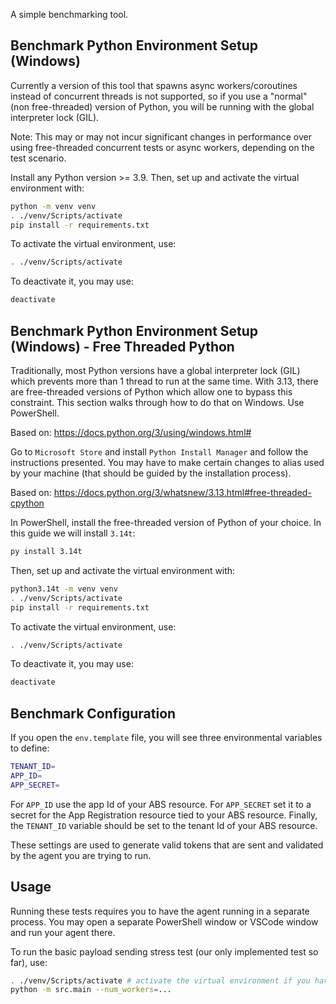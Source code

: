 A simple benchmarking tool.

## Benchmark Python Environment Setup (Windows)

Currently a version of this tool that spawns async workers/coroutines instead of
concurrent threads is not supported, so if you use a "normal" (non free-threaded) version
of Python, you will be running with the global interpreter lock (GIL).

Note: This may or may not incur significant changes in performance over using
free-threaded concurrent tests or async workers, depending on the test scenario.

Install any Python version >= 3.9. Then, set up and activate the virtual environment with:

```bash
python -m venv venv
. ./venv/Scripts/activate
pip install -r requirements.txt
```

To activate the virtual environment, use:

```bash
. ./venv/Scripts/activate
```

To deactivate it, you may use:

```bash
deactivate
```

## Benchmark Python Environment Setup (Windows) - Free Threaded Python

Traditionally, most Python versions have a global interpreter lock (GIL) which prevents
more than 1 thread to run at the same time. With 3.13, there are free-threaded versions
of Python which allow one to bypass this constraint. This section walks through how
to do that on Windows. Use PowerShell.

Based on: https://docs.python.org/3/using/windows.html#

Go to `Microsoft Store` and install `Python Install Manager` and follow the instructions
presented. You may have to make certain changes to alias used by your machine (that
should be guided by the installation process).

Based on: https://docs.python.org/3/whatsnew/3.13.html#free-threaded-cpython

In PowerShell, install the free-threaded version of Python of your choice. In this guide
we will install `3.14t`:

```bash
py install 3.14t
```

Then, set up and activate the virtual environment with:

```bash
python3.14t -m venv venv
. ./venv/Scripts/activate
pip install -r requirements.txt
```

To activate the virtual environment, use:

```bash
. ./venv/Scripts/activate
```

To deactivate it, you may use:

```bash
deactivate
```

## Benchmark Configuration

If you open the `env.template` file, you will see three environmental variables to define:

```bash
TENANT_ID=
APP_ID=
APP_SECRET=
```

For `APP_ID` use the app Id of your ABS resource. For `APP_SECRET` set it to a secret
for the App Registration resource tied to your ABS resource. Finally, the `TENANT_ID`
variable should be set to the tenant Id of your ABS resource.

These settings are used to generate valid tokens that are sent and validated by the
agent you are trying to run.

## Usage

Running these tests requires you to have the agent running in a separate process. You
may open a separate PowerShell window or VSCode window and run your agent there.

To run the basic payload sending stress test (our only implemented test so far), use:

```bash
. ./venv/Scripts/activate # activate the virtual environment if you haven't already
python -m src.main --num_workers=...
```
